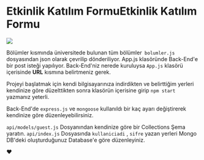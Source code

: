 # Etkinlik Katılım FormuEtkinlik Katılım Formu
[![](https://i.ibb.co/mcrjFZg/baykuz-c2om.png)](https://i.ibb.co/mcrjFZg/baykuz-c2om.png)

Bölümler kısmında üniversitede bulunan tüm bölümler` bolumler.js` dosyasından json olarak çevrilip dönderiliyor.
App.js klasöründe Back-End'e bir post isteği yapılıyor. Back-End'niz nerede kuruluysa `App.js` klasörü içerisinde **URL** kısmına belirtmeniz gerek.

Projeyi başlatmak için kendi bilgisayarınıza indirdikten ve belirttiğim yerleri kendinize göre düzelttikten sonra klasörün içerisine girip `npm start` yazmanız yeterli.

Back-End'de `express.js` ve `mongoose` kullanıldı bir kaç ayarı değiştirerek kendinize göre düzenleyebilirsiniz.

`api/models/guest.js` Dosyanından kendinize göre bir Collections Şema yaratın.
`api/index.js` Dosyasında `kullaniciadi` , `sifre` yazan yerleri Mongo DB'deki oluşturduğunuz Database'e göre düzenleyiniz.

:heart:
